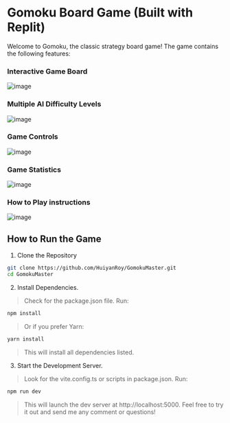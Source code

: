 # Gomoku Board Game (Built with Replit)

Welcome to Gomoku, the classic strategy board game! The game contains the following features: 

### Interactive Game Board
![image](https://github.com/user-attachments/assets/ef5b72a9-4c19-40bb-8c24-f185097fdf6d)


### Multiple AI Difficulty Levels
![image](https://github.com/user-attachments/assets/1925ade4-7bbd-477c-a97e-ecb80e8871d6)

### Game Controls
![image](https://github.com/user-attachments/assets/4ec32e8e-c01d-4f3b-be34-bd177ad39545)

### Game Statistics

![image](https://github.com/user-attachments/assets/d3628669-81a9-46c8-8aba-0c9760042fb9)

### How to Play instructions
![image](https://github.com/user-attachments/assets/6d2bbc05-2501-4ccb-94cf-d0a73e181d91)

## How to Run the Game

1. Clone the Repository
```bash
git clone https://github.com/HuiyanRoy/GomokuMaster.git
cd GomokuMaster
```

2. Install Dependencies.
> Check for the package.json file. Run:
```bash
npm install
```
> Or if you prefer Yarn:
```bash
yarn install
```
> This will install all dependencies listed.

3. Start the Development Server.
 
>Look for the vite.config.ts or scripts in package.json. Run:
```bash
npm run dev
```
> This will launch the dev server at http://localhost:5000.
> Feel free to try it out and send me any comment or questions!
